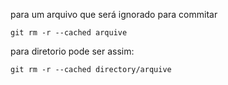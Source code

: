 para um arquivo que será ignorado para commitar

~~~
git rm -r --cached arquive
~~~

para diretorio pode ser assim:

~~~
git rm -r --cached directory/arquive
~~~
